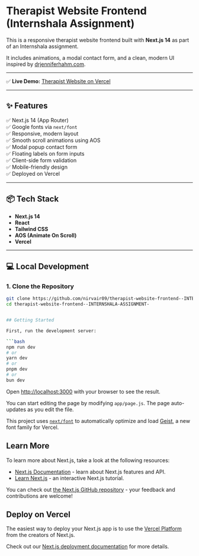# Therapist Website Frontend (Internshala Assignment)

This is a responsive therapist website frontend built with **Next.js 14** as part of an Internshala assignment.

It includes animations, a modal contact form, and a clean, modern UI inspired by [drjenniferhahm.com](https://www.drjenniferhahm.com).

---

✅ **Live Demo:** [Therapist Website on Vercel](https://therapist-website-frontend-internsh.vercel.app/)

---

## ✨ Features

✅ Next.js 14 (App Router)  
✅ Google fonts via `next/font`  
✅ Responsive, modern layout  
✅ Smooth scroll animations using AOS  
✅ Modal popup contact form  
✅ Floating labels on form inputs  
✅ Client-side form validation  
✅ Mobile-friendly design  
✅ Deployed on Vercel

---

## 📦 Tech Stack

- **Next.js 14**
- **React**
- **Tailwind CSS**
- **AOS (Animate On Scroll)**
- **Vercel**

---

## 💻 Local Development

### 1. Clone the Repository

```bash
git clone https://github.com/nirvair09/therapist-website-frontend--INTERNSHALA-ASSIGNMENT-.git
cd therapist-website-frontend--INTERNSHALA-ASSIGNMENT-


## Getting Started

First, run the development server:

```bash
npm run dev
# or
yarn dev
# or
pnpm dev
# or
bun dev
```

Open [http://localhost:3000](http://localhost:3000) with your browser to see the result.

You can start editing the page by modifying `app/page.js`. The page auto-updates as you edit the file.

This project uses [`next/font`](https://nextjs.org/docs/app/building-your-application/optimizing/fonts) to automatically optimize and load [Geist](https://vercel.com/font), a new font family for Vercel.

## Learn More

To learn more about Next.js, take a look at the following resources:

- [Next.js Documentation](https://nextjs.org/docs) - learn about Next.js features and API.
- [Learn Next.js](https://nextjs.org/learn) - an interactive Next.js tutorial.

You can check out [the Next.js GitHub repository](https://github.com/vercel/next.js) - your feedback and contributions are welcome!

## Deploy on Vercel

The easiest way to deploy your Next.js app is to use the [Vercel Platform](https://vercel.com/new?utm_medium=default-template&filter=next.js&utm_source=create-next-app&utm_campaign=create-next-app-readme) from the creators of Next.js.

Check out our [Next.js deployment documentation](https://nextjs.org/docs/app/building-your-application/deploying) for more details.
